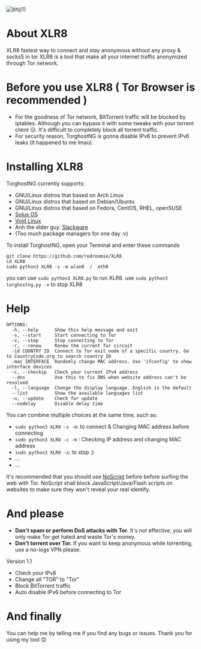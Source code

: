 ![bhj(1)](https://github.com/redroomie/XLR8/assets/142141092/eca0d14e-535b-4ae4-8b7e-27a30cd72243)




# About XLR8
XLR8 fastest way to connect and stay anonymous without any proxy & socks5 in tor 
XLR8 is a tool that make all your internet traffic anonymized through Tor network.

# Before you use XLR8 ( Tor Browser is recommended )
* For the goodness of Tor network, BitTorrent traffic will be blocked by iptables. Although you can bypass it with some tweaks with your torrent client 😥. It's difficult to completely block all torrent traffic.
* For security reason, TorghostNG is gonna disable IPv6 to prevent IPv6 leaks (it happened to me lmao).

# Installing XLR8
TorghostNG currently supports:
* GNU/Linux distros that based on Arch Linux
* GNU/Linux distros that based on Debian/Ubuntu
* GNU/Linux distros that based on Fedora, CentOS, RHEL, openSUSE
* [Solus OS](https://getsol.us)
* [Void Linux](https://voidlinux.org)
* Anh the elder guy: [Slackware](http://slackware.com)
* (Too much package managers for one day :v)

To install TorghostNG, open your Terminal and enter these commands    
    
    git clone https://github.com/redroomie/XLR8
    cd XLR8
    sudo python3 XLR8 -s -m wlan0  /  eth0 
    
you can use `sudo python3 XLR8.py` to run XLR8.
use `sudo python3 torghostng.py -x` to stop XLR8

# Help
    OPTIONS:
      -h, --help      Show this help message and exit
      -s, --start     Start connecting to Tor
      -x, --stop      Stop connecting to Tor
      -r, --renew     Renew the current Tor circuit
      -id COUNTRY ID  Connect to Tor exit node of a specific country. Go to CountryCode.org to search country ID
      -mac INTERFACE  Randomly change MAC address. Use 'ifconfig' to show interface devices
      -c, --checkip   Check your current IPv4 address
      --dns           Use this to fix DNS when website address can't be resolved
      -l, --language  Change the display language. English is the default
      --list          Show the available languages list
      -u, --update    Check for update
      --nodelay       Disable delay time

You can combine multiple choices at the same time, such as:
* `sudo python3 XLR8 -s -m`: to connect & Changing MAC address before connecting
* `sudo python3 XLR8 -c -m` : Checking IP address and changing MAC address
* `sudo python3 XLR8 -x`: to stop :)
* ...
* ...

It's recommended that you should use [NoScript](https://noscript.net) before before surfing the web with Tor. NoScript shall block JavaScript/Java/Flash scripts on websites to make sure they won't reveal your real identify.

# And please
* **Don't spam or perform DoS attacks with Tor.** It's not effective, you will only make Tor get hated and waste Tor's money.
* **Don't torrent over Tor.** If you want to keep anonymous while torrenting, use a no-logs VPN please.


Version 1.1
* Check your IPv6
* Change all "TOR" to "Tor"
* Block BitTorrent traffic
* Auto disable IPv6 before connecting to Tor



# And finally
You can help me by telling me if you find any bugs or issues. Thank you for using my tool 😊
